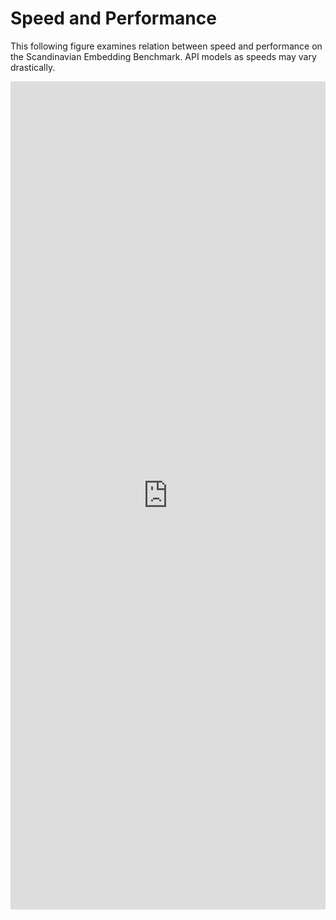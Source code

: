 
# Speed and Performance
This following figure examines relation between speed and performance on the Scandinavian Embedding Benchmark. API models as speeds may vary drastically.


<iframe title="Speed x Performance" aria-label="Scatter Plot" id="datawrapper-chart-oXdUJ" src="https://datawrapper.dwcdn.net/oXdUJ/17/" scrolling="no" frameborder="0" style="width: 0; min-width: 100% !important; border: none;" height="1325" data-external="1"></iframe><script type="text/javascript">!function(){"use strict";window.addEventListener("message",(function(a){if(void 0!==a.data["datawrapper-height"]){var e=document.querySelectorAll("iframe");for(var t in a.data["datawrapper-height"])for(var r=0;r<e.length;r++)if(e[r].contentWindow===a.source){var i=a.data["datawrapper-height"][t]+"px";e[r].style.height=i}}}))}();
</script>